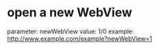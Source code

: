 # open a new WebView
parameter: newWebView
value: 1/0
example: http://www.example.com/example?newWebView=1
